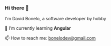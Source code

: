 ### Hi there 👋

I'm David Bonelo, a software developer by hobby

🌱 I’m currently learning **Angular**

📫 How to reach me: bonelodev@gmail.com
